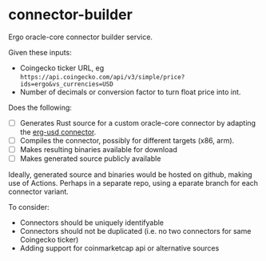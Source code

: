 # connector-builder
Ergo oracle-core connector builder service.


Given these inputs:
- Coingecko ticker URL, eg `https://api.coingecko.com/api/v3/simple/price?ids=ergo&vs_currencies=USD`
- Number of decimals or conversion factor to turn float price into int.

Does the following:
- [ ] Generates Rust source for a custom oracle-core connector by adapting the [erg-usd connector](https://github.com/ergoplatform/oracle-core/blob/master/connectors/erg-usd-connector/src/main.rs).
- [ ] Compiles the connector, possibly for different targets (x86, arm).
- [ ] Makes resulting binaries available for download
- [ ] Makes generated source publicly available

Ideally, generated source and binaries would be hosted on github, making use of Actions. Perhaps in a separate repo, using a eparate branch for each connector variant.

To consider:
- Connectors should be uniquely identifyable
- Connectors should not be duplicated (i.e. no two connectors for same Coingecko ticker)
- Adding support for coinmarketcap api or alternative sources



